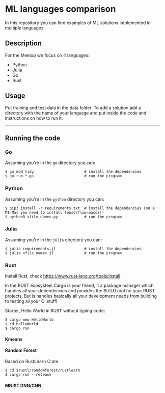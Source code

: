 # ML languages comparison

In this repository you can find examples of ML solutions implemented in multiple languages.
## Description
For the Meetup we focus on 4 languages:
- Python
- Julia
- Go
- Rust

## Usage
Put training and test data in the data folder. To add a solution add a directory with the name of your language and put inside the code and instructions on how to run it.
***
## Running the code

### Go
Assuming you're in the `go` directory you can:
```shell
$ go mod tidy                       # install the dependencies
$ go run *.go                       # run the program
```

### Python
Assuming you're in the `python` directory you can:
```shell
$ pip3 install -r requirements.txt  # install the dependencies (on a M1-Mac you need to install tensorflow-macos!)
$ python3 <file_name>.py            # run the program
```

### Julia
Assuming you're in the `julia` directory you can:
```shell
$ julia requirements.jl             # install the dependencies
$ julia <file_name>.jl              # run the program
```

###  Rust
Install Rust, check https://www.rust-lang.org/tools/install

In the RUST ecosystem Cargo is your friend, it a package manager which handles all your dependencies and provides 
the BUILD tool for your RUST projects. But is handles basically all your development needs from building to testing all
your CI stuff! 

Starter, Hello World in RUST without typing code:

    $ cargo new HelloWorld
    $ cd HelloWorld
    $ cargo run

#### Kmeans

#### Random Forest
Based on RustLearn Crate

    $ cd $rustl/randomforest/rustlearn
    $ cargo run --release

#### MNIST DNN/CNN

